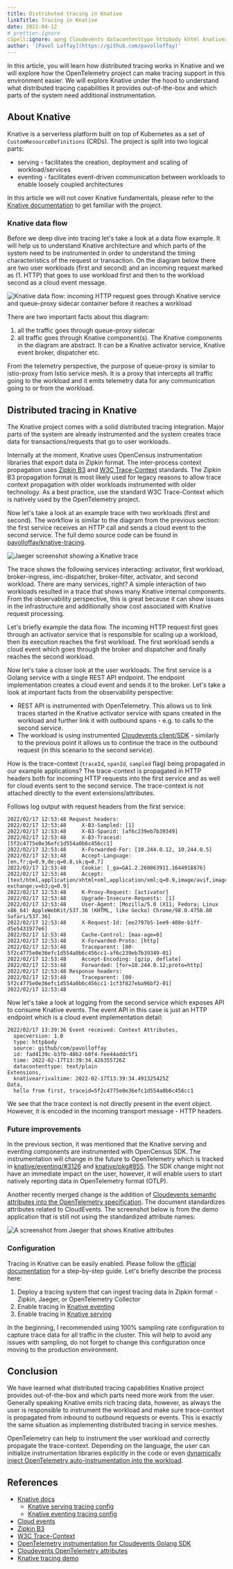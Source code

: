 ```yaml
---
title: Distributed tracing in Knative
linkTitle: Tracing in Knative
date: 2022-04-12
# prettier-ignore
cSpell:ignore: apng Cloudevents datacontenttype httpbody khtml knativearrivaltime pavolloffay spanid specversion traceid webp
author: '[Pavol Loffay](https://github.com/pavolloffay)'
---
```


In this article, you will learn how distributed tracing works in Knative and we
will explore how the OpenTelemetry project can make tracing support in this
environment easier. We will explore Knative under the hood to understand what
distributed tracing capabilities it provides out-of-the-box and which parts of
the system need additional instrumentation.

## About Knative

Knative is a serverless platform built on top of Kubernetes as a set of
`CustomResourceDefinitions` (CRDs). The project is split into two logical parts:

- serving - facilitates the creation, deployment and scaling of
  workload/services
- eventing - facilitates event-driven communication between workloads to enable
  loosely coupled architectures

In this article we will not cover Knative fundamentals, please refer to the
[Knative documentation](https://knative.dev/docs/) to get familiar with the
project.

### Knative data flow

Before we deep dive into tracing let's take a look at a data flow example. It
will help us to understand Knative architecture and which parts of the system
need to be instrumented in order to understand the timing characteristics of the
request or transaction. On the diagram below there are two user workloads (first
and second) and an incoming request marked as (1. HTTP) that goes to use
workload first and then to the workload second as a cloud event message.

![Knative data flow: incoming HTTP request goes through Knative service and queue-proxy sidecar container before it reaches a workload](knative-data-flow.jpg)

There are two important facts about this diagram:

1. all the traffic goes through queue-proxy sidecar
2. all traffic goes through Knative component(s). The Knative components in the
   diagram are abstract. It can be a Knative activator service, Knative event
   broker, dispatcher etc.

From the telemetry perspective, the purpose of queue-proxy is similar to
istio-proxy from Istio service mesh. It is a proxy that intercepts all traffic
going to the workload and it emits telemetry data for any communication going to
or from the workload.

## Distributed tracing in Knative

The Knative project comes with a solid distributed tracing integration. Major
parts of the system are already instrumented and the system creates trace data
for transactions/requests that go to user workloads.

Internally at the moment, Knative uses OpenCensus instrumentation libraries that
export data in Zipkin format. The inter-process context propagation uses
[Zipkin B3](https://github.com/openzipkin/b3-propagation) and
[W3C Trace-Context](https://www.w3.org/TR/trace-context/) standards. The Zipkin
B3 propagation format is most likely used for legacy reasons to allow trace
context propagation with older workloads instrumented with older technology. As
a best practice, use the standard W3C Trace-Context which is natively used by
the OpenTelemetry project.

Now let's take a look at an example trace with two workloads (first and second).
The workflow is similar to the diagram from the previous section: the first
service receives an HTTP call and sends a cloud event to the second service. The
full demo source code can be found in
[pavolloffay/knative-tracing](https://github.com/pavolloffay/knative-tracing).

![Jaeger screenshot showing a Knative trace](jaeger-knative-trace.jpg)

The trace shows the following services interacting: activator, first workload,
broker-ingress, imc-dispatcher, broker-filter, activator, and second workload.
There are many services, right? A simple interaction of two workloads resulted
in a trace that shows many Knative internal components. From the observability
perspective, this is great because it can show issues in the infrastructure and
additionally show cost associated with Knative request processing.

Let's briefly example the data flow. The incoming HTTP request first goes
through an activator service that is responsible for scaling up a workload, then
its execution reaches the first workload. The first workload sends a cloud event
which goes through the broker and dispatcher and finally reaches the second
workload.

Now let's take a closer look at the user workloads. The first service is a
Golang service with a single REST API endpoint. The endpoint implementation
creates a cloud event and sends it to the broker. Let's take a look at important
facts from the observability perspective:

- REST API is instrumented with OpenTelemetry. This allows us to link traces
  started in the Knative activator service with spans created in the workload
  and further link it with outbound spans - e.g. to calls to the second service.
- The workload is using instrumented
  [Cloudevents client/SDK](https://github.com/cloudevents/sdk-go/tree/main/observability/opentelemetry/v2) -
  similarly to the previous point it allows us to continue the trace in the
  outbound request (in this scenario to the second service).

How is the trace-context (`traceId`, `spanId`, `sampled` flag) being propagated
in our example applications? The trace-context is propagated in HTTP headers
both for incoming HTTP requests into the first service and as well for cloud
events sent to the second service. The trace-context is not attached directly to
the event extensions/attributes.

Follows log output with request headers from the first service:

```nocode
2022/02/17 12:53:48 Request headers:
2022/02/17 12:53:48 	X-B3-Sampled: [1]
2022/02/17 12:53:48 	X-B3-Spanid: [af6c239eb7b39349]
2022/02/17 12:53:48 	X-B3-Traceid: [5f2c4775e0e36efc1d554a0b6c456cc1]
2022/02/17 12:53:48 	X-Forwarded-For: [10.244.0.12, 10.244.0.5]
2022/02/17 12:53:48 	Accept-Language: [en,fr;q=0.9,de;q=0.8,sk;q=0.7]
2022/02/17 12:53:48 	Cookie: [_ga=GA1.2.260863911.1644918876]
2022/02/17 12:53:48 	Accept: [text/html,application/xhtml+xml,application/xml;q=0.9,image/avif,image/webp,image/apng,*/*;q=0.8,application/signed-exchange;v=b3;q=0.9]
2022/02/17 12:53:48 	K-Proxy-Request: [activator]
2022/02/17 12:53:48 	Upgrade-Insecure-Requests: [1]
2022/02/17 12:53:48 	User-Agent: [Mozilla/5.0 (X11; Fedora; Linux x86_64) AppleWebKit/537.36 (KHTML, like Gecko) Chrome/98.0.4758.80 Safari/537.36]
2022/02/17 12:53:48 	X-Request-Id: [ee2797b5-1ee9-408e-b1ff-d5e5431977e6]
2022/02/17 12:53:48 	Cache-Control: [max-age=0]
2022/02/17 12:53:48 	X-Forwarded-Proto: [http]
2022/02/17 12:53:48 	Traceparent: [00-5f2c4775e0e36efc1d554a0b6c456cc1-af6c239eb7b39349-01]
2022/02/17 12:53:48 	Accept-Encoding: [gzip, deflate]
2022/02/17 12:53:48 	Forwarded: [for=10.244.0.12;proto=http]
2022/02/17 12:53:48 Response headers:
2022/02/17 12:53:48 	Traceparent: [00-5f2c4775e0e36efc1d554a0b6c456cc1-1cf3f827eba96bf2-01]
2022/02/17 12:53:48
```

Now let's take a look at logging from the second service which exposes API to
consume Knative events. The event API in this case is just an HTTP endpoint
which is a cloud event implementation detail:

```nocode
2022/02/17 13:39:36 Event received: Context Attributes,
  specversion: 1.0
  type: httpbody
  source: github/com/pavolloffay
  id: fad4139c-b3fb-48b2-b0f4-fee44addc5f1
  time: 2022-02-17T13:39:34.426355726Z
  datacontenttype: text/plain
Extensions,
  knativearrivaltime: 2022-02-17T13:39:34.491325425Z
Data,
  hello from first, traceid=5f2c4775e0e36efc1d554a0b6c456cc1
```

We see that the trace context is not directly present in the event object.
However, it is encoded in the incoming transport message - HTTP headers.

### Future improvements

In the previous section, it was mentioned that the Knative serving and eventing
components are instrumented with OpenCensus SDK. The instrumentation will change
in the future to OpenTelemetry which is tracked in
[knative/eventing/#3126](https://github.com/knative/eventing/issues/3126) and
[knative/pkg#855](https://github.com/knative/pkg/issues/855). The SDK change
might not have an immediate impact on the user, however, it will enable users to
start natively reporting data in OpenTelemetry format (OTLP).

Another recently merged change is the addition of
[Cloudevents semantic attributes into the OpenTelemetry specification](/docs/specs/otel/trace/semantic_conventions/cloudevents).
The document standardizes attributes related to CloudEvents. The screenshot
below is from the demo application that is still not using the standardized
attribute names:

![A screenshot from Jaeger that shows Knative attributes](jaeger-knative-attributes.jpg)

### Configuration

Tracing in Knative can be easily enabled. Please follow the
[official documentation](https://knative.dev/docs/) for a step-by-step guide.
Let's briefly describe the process here:

1. Deploy a tracing system that can ingest tracing data in Zipkin format -
   Zipkin, Jaeger, or OpenTelemetry Collector
2. Enable tracing in
   [Knative eventing](https://knative.dev/docs/eventing/accessing-traces/)
3. Enable tracing in
   [Knative serving](https://knative.dev/docs/serving/accessing-traces/)

In the beginning, I recommended using 100% sampling rate configuration to
capture trace data for all traffic in the cluster. This will help to avoid any
issues with sampling, do not forget to change this configuration once moving to
the production environment.

## Conclusion

We have learned what distributed tracing capabilities Knative project provides
out-of-the-box and which parts need more work from the user. Generally speaking
Knative emits rich tracing data, however, as always the user is responsible to
instrument the workload and make sure trace-context is propagated from inbound
to outbound requests or events. This is exactly the same situation as
implementing distributed tracing in service meshes.

OpenTelemetry can help to instrument the user workload and correctly propagate
the trace-context. Depending on the language, the user can initialize
instrumentation libraries explicitly in the code or even
[dynamically inject OpenTelemetry auto-instrumentation into the workload](https://medium.com/opentelemetry/using-opentelemetry-auto-instrumentation-agents-in-kubernetes-869ec0f42377).

## References

- [Knative docs](https://knative.dev/docs/)
  - [Knative serving tracing config](https://knative.dev/docs/serving/accessing-traces/)
  - [Knative eventing tracing config](https://knative.dev/docs/eventing/accessing-traces/)
- [Cloud events](https://cloudevents.io)
- [Zipkin B3](https://github.com/openzipkin/b3-propagation)
- [W3C Trace-Context](https://www.w3.org/TR/trace-context/)
- [OpenTelemetry instrumentation for Cloudevents Golang SDK](https://github.com/cloudevents/sdk-go/tree/main/observability/opentelemetry/v2)
- [Cloudevents OpenTelemetry attributes](/docs/specs/otel/trace/semantic_conventions/cloudevents/)
- [Knative tracing demo](https://github.com/pavolloffay/knative-tracing)
